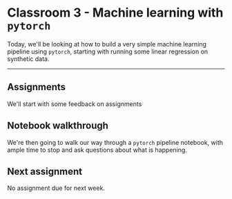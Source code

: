 # Classroom 3 - Machine learning with ```pytorch```

Today, we'll be looking at how to build a very simple machine learning pipeline using ```pytorch```, starting with running some linear regression on synthetic data.

---
## Assignments

We'll start with some feedback on assignments

## Notebook walkthrough

We're then going to walk our way through a ```pytorch``` pipeline notebook, with ample time to stop and ask questions about what is happening.

## Next assignment

No assignment due for next week.